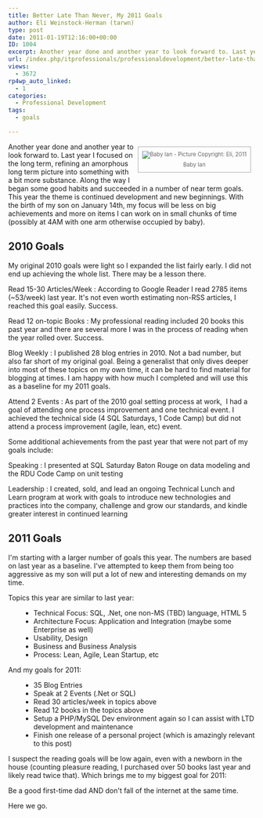 ```yaml
---
title: Better Late Than Never, My 2011 Goals
author: Eli Weinstock-Herman (tarwn)
type: post
date: 2011-01-19T12:16:00+00:00
ID: 1004
excerpt: Another year done and another year to look forward to. Last year I focused on the long term, refining an amorphous long term picture into something with a bit more substance. Along the way I began some good habits and succeeded in a number of near term goals. This year the theme is continued development and new beginnings. With the birth of my son on January 14th, my focus will be less on big achievements and more on items I can work on in small chunks of time (possibly at 4AM with one arm otherwise occupied by baby).
url: /index.php/itprofessionals/professionaldevelopment/better-late-than-never-my/
views:
  - 3672
rp4wp_auto_linked:
  - 1
categories:
  - Professional Development
tags:
  - goals

---
```

<div style="border: 1px solid #AAAAAA; float: right; font-size: 80%; color: #666666; text-align: center; padding: 8px; margin: 8px;">
  <img src="http://tiernok.com/LTDBlog/01152011484_sm.jpg" alt="Baby Ian - Picture Copyright: Eli, 2011" style="padding-bottom: 5px;" /><br /> Baby Ian
</div>

Another year done and another year to look forward to. Last year I focused on the long term, refining an amorphous long term picture into something with a bit more substance. Along the way I began some good habits and succeeded in a number of near term goals. This year the theme is continued development and new beginnings. With the birth of my son on January 14th, my focus will be less on big achievements and more on items I can work on in small chunks of time (possibly at 4AM with one arm otherwise occupied by baby).

<h2 style="clear: left;">
  2010 Goals
</h2>

My original 2010 goals were light so I expanded the list fairly early. I did not end up achieving the whole list. There may be a lesson there.

Read 15-30 Articles/Week
:   According to Google Reader I read 2785 items (~53/week) last year. It's not even worth estimating non-RSS articles, I reached this goal easily. Success.

Read 12 on-topic Books
:   My professional reading included 20 books this past year and there are several more I was in the process of reading when the year rolled over. Success.

Blog Weekly
:   I published 28 blog entries in 2010. Not a bad number, but also far short of my original goal. Being a generalist that only dives deeper into most of these topics on my own time, it can be hard to find material for blogging at times. I am happy with how much I completed and will use this as a baseline for my 2011 goals.

Attend 2 Events
:   As part of the 2010 goal setting process at work,  I had a goal of attending one process improvement and one technical event. I achieved the technical side (4 SQL Saturdays, 1 Code Camp) but did not attend a process improvement (agile, lean, etc) event.

Some additional achievements from the past year that were not part of my goals include:

Speaking
:   I presented at SQL Saturday Baton Rouge on data modeling and the RDU Code Camp on unit testing

Leadership
:   I created, sold, and lead an ongoing Technical Lunch and Learn program at work with goals to introduce new technologies and practices into the company, challenge and grow our standards, and kindle greater interest in continued learning

## 2011 Goals

I'm starting with a larger number of goals this year. The numbers are based on last year as a baseline. I've attempted to keep them from being too aggressive as my son will put a lot of new and interesting demands on my time.

Topics this year are similar to last year:

<ul style="margin-left: 2em">
  <li>
    Technical Focus: SQL, .Net, one non-MS (TBD) language, HTML 5
  </li>
  <li>
    Architecture Focus: Application and Integration (maybe some Enterprise as well)
  </li>
  <li>
    Usability, Design
  </li>
  <li>
    Business and Business Analysis
  </li>
  <li>
    Process: Lean, Agile, Lean Startup, etc
  </li>
</ul>

And my goals for 2011:

<ul style="margin-left: 2em">
  <li>
    35 Blog Entries
  </li>
  <li>
    Speak at 2 Events (.Net or SQL)
  </li>
  <li>
    Read 30 articles/week in topics above
  </li>
  <li>
    Read 12 books in the topics above
  </li>
  <li>
    Setup a PHP/MySQL Dev environment again so I can assist with LTD development and maintenance
  </li>
  <li>
    Finish one release of a personal project (which is amazingly relevant to this post)
  </li>
</ul>

I suspect the reading goals will be low again, even with a newborn in the house (counting pleasure reading, I purchased over 50 books last year and likely read twice that). Which brings me to my biggest goal for 2011:

Be a good first-time dad AND don't fall of the internet at the same time.

Here we go.